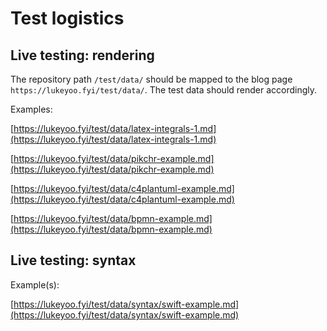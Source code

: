 # Test logistics

## Live testing: rendering

The repository path `/test/data/` should be mapped to the blog page 
`https://lukeyoo.fyi/test/data/`. The test data should render accordingly.

Examples:

[https://lukeyoo.fyi/test/data/latex-integrals-1.md](https://lukeyoo.fyi/test/data/latex-integrals-1.md)

[https://lukeyoo.fyi/test/data/pikchr-example.md](https://lukeyoo.fyi/test/data/pikchr-example.md)

[https://lukeyoo.fyi/test/data/c4plantuml-example.md](https://lukeyoo.fyi/test/data/c4plantuml-example.md)

[https://lukeyoo.fyi/test/data/bpmn-example.md](https://lukeyoo.fyi/test/data/bpmn-example.md)

## Live testing: syntax

Example(s):

[https://lukeyoo.fyi/test/data/syntax/swift-example.md](https://lukeyoo.fyi/test/data/syntax/swift-example.md)